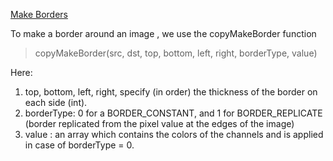 [Make Borders](https://docs.opencv.org/4.2.0/dc/da3/tutorial_copyMakeBorder.html)

To make a border around an image , we use the copyMakeBorder function
> copyMakeBorder(src, dst, top, bottom, left, right, borderType, value)

Here:
1. top, bottom, left, right, specify (in order) the thickness of the border on each side (int).
2. borderType: 0 for a BORDER_CONSTANT, and 1 for BORDER_REPLICATE (border replicated from the pixel value at the edges of the image)
3. value : an array which contains the colors of the channels and is applied in case of borderType = 0.


